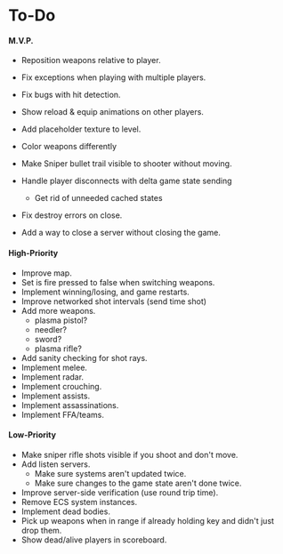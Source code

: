 # To-Do

#### M.V.P.

- Reposition weapons relative to player.
- Fix exceptions when playing with multiple players.
- Fix bugs with hit detection.
- Show reload & equip animations on other players.
- Add placeholder texture to level.
- Color weapons differently
- Make Sniper bullet trail visible to shooter without moving.
- Handle player disconnects with delta game state sending
  - Get rid of unneeded cached states

- Fix destroy errors on close.

- Add a way to close a server without closing the game.

#### High-Priority

- Improve map.
- Set is fire pressed to false when switching weapons.
- Implement winning/losing, and game restarts.
- Improve networked shot intervals (send time shot)
- Add more weapons.
  - plasma pistol?
  - needler?
  - sword?
  - plasma rifle?
- Add sanity checking for shot rays.
- Implement melee.
- Implement radar.
- Implement crouching.
- Implement assists.
- Implement assassinations.
- Implement FFA/teams.

#### Low-Priority

- Make sniper rifle shots visible if you shoot and don't move.
- Add listen servers.
  - Make sure systems aren't updated twice.
  - Make sure changes to the game state aren't done twice.
- Improve server-side verification (use round trip time).
- Remove ECS system instances.
- Implement dead bodies.
- Pick up weapons when in range if already holding key and didn't just drop them.
- Show dead/alive players in scoreboard.